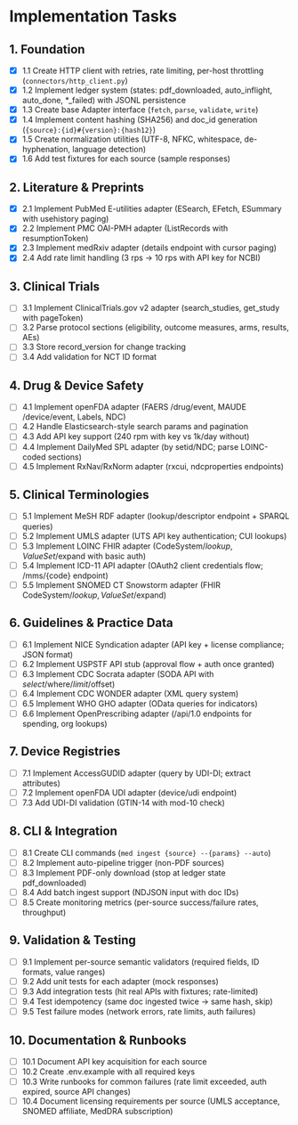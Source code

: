 # Implementation Tasks

## 1. Foundation

- [x] 1.1 Create HTTP client with retries, rate limiting, per-host throttling (`connectors/http_client.py`)
- [x] 1.2 Implement ledger system (states: pdf_downloaded, auto_inflight, auto_done, *_failed) with JSONL persistence
- [x] 1.3 Create base Adapter interface (`fetch`, `parse`, `validate`, `write`)
- [x] 1.4 Implement content hashing (SHA256) and doc_id generation (`{source}:{id}#{version}:{hash12}`)
- [x] 1.5 Create normalization utilities (UTF-8, NFKC, whitespace, de-hyphenation, language detection)
- [x] 1.6 Add test fixtures for each source (sample responses)

## 2. Literature & Preprints

- [x] 2.1 Implement PubMed E-utilities adapter (ESearch, EFetch, ESummary with usehistory paging)
- [x] 2.2 Implement PMC OAI-PMH adapter (ListRecords with resumptionToken)
- [x] 2.3 Implement medRxiv adapter (details endpoint with cursor paging)
- [x] 2.4 Add rate limit handling (3 rps → 10 rps with API key for NCBI)

## 3. Clinical Trials

- [ ] 3.1 Implement ClinicalTrials.gov v2 adapter (search_studies, get_study with pageToken)
- [ ] 3.2 Parse protocol sections (eligibility, outcome measures, arms, results, AEs)
- [ ] 3.3 Store record_version for change tracking
- [ ] 3.4 Add validation for NCT ID format

## 4. Drug & Device Safety

- [ ] 4.1 Implement openFDA adapter (FAERS /drug/event, MAUDE /device/event, Labels, NDC)
- [ ] 4.2 Handle Elasticsearch-style search params and pagination
- [ ] 4.3 Add API key support (240 rpm with key vs 1k/day without)
- [ ] 4.4 Implement DailyMed SPL adapter (by setid/NDC; parse LOINC-coded sections)
- [ ] 4.5 Implement RxNav/RxNorm adapter (rxcui, ndcproperties endpoints)

## 5. Clinical Terminologies

- [ ] 5.1 Implement MeSH RDF adapter (lookup/descriptor endpoint + SPARQL queries)
- [ ] 5.2 Implement UMLS adapter (UTS API key authentication; CUI lookups)
- [ ] 5.3 Implement LOINC FHIR adapter (CodeSystem/$lookup, ValueSet/$expand with basic auth)
- [ ] 5.4 Implement ICD-11 API adapter (OAuth2 client credentials flow; /mms/{code} endpoint)
- [ ] 5.5 Implement SNOMED CT Snowstorm adapter (FHIR CodeSystem/$lookup, ValueSet/$expand)

## 6. Guidelines & Practice Data

- [ ] 6.1 Implement NICE Syndication adapter (API key + license compliance; JSON format)
- [ ] 6.2 Implement USPSTF API stub (approval flow + auth once granted)
- [ ] 6.3 Implement CDC Socrata adapter (SODA API with $select/$where/$limit/$offset)
- [ ] 6.4 Implement CDC WONDER adapter (XML query system)
- [ ] 6.5 Implement WHO GHO adapter (OData queries for indicators)
- [ ] 6.6 Implement OpenPrescribing adapter (/api/1.0 endpoints for spending, org lookups)

## 7. Device Registries

- [ ] 7.1 Implement AccessGUDID adapter (query by UDI-DI; extract attributes)
- [ ] 7.2 Implement openFDA UDI adapter (device/udi endpoint)
- [ ] 7.3 Add UDI-DI validation (GTIN-14 with mod-10 check)

## 8. CLI & Integration

- [ ] 8.1 Create CLI commands (`med ingest {source} --{params} --auto`)
- [ ] 8.2 Implement auto-pipeline trigger (non-PDF sources)
- [ ] 8.3 Implement PDF-only download (stop at ledger state pdf_downloaded)
- [ ] 8.4 Add batch ingest support (NDJSON input with doc IDs)
- [ ] 8.5 Create monitoring metrics (per-source success/failure rates, throughput)

## 9. Validation & Testing

- [ ] 9.1 Implement per-source semantic validators (required fields, ID formats, value ranges)
- [ ] 9.2 Add unit tests for each adapter (mock responses)
- [ ] 9.3 Add integration tests (hit real APIs with fixtures; rate-limited)
- [ ] 9.4 Test idempotency (same doc ingested twice → same hash, skip)
- [ ] 9.5 Test failure modes (network errors, rate limits, auth failures)

## 10. Documentation & Runbooks

- [ ] 10.1 Document API key acquisition for each source
- [ ] 10.2 Create .env.example with all required keys
- [ ] 10.3 Write runbooks for common failures (rate limit exceeded, auth expired, source API changes)
- [ ] 10.4 Document licensing requirements per source (UMLS acceptance, SNOMED affiliate, MedDRA subscription)
